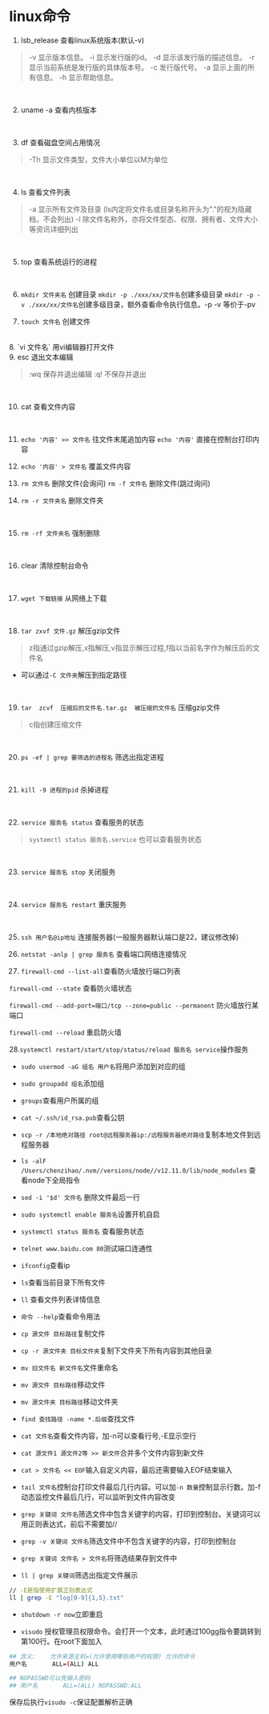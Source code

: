 # linux命令

1. lsb_release 查看linux系统版本(默认-v)

> -v 显示版本信息。
-i 显示发行版的id。
-d 显示该发行版的描述信息。
-r 显示当前系统是发行版的具体版本号。
-c 发行版代号。
-a 显示上面的所有信息。
-h 显示帮助信息。

<br/>

2. uname -a 查看内核版本
<br/>

3. df 查看磁盘空间占用情况

> -Th 显示文件类型，文件大小单位以M为单位

<br/>

4. ls 查看文件列表

> -a 显示所有文件及目录 (ls内定将文件名或目录名称开头为"."的视为隐藏档，不会列出)
-l 除文件名称外，亦将文件型态、权限、拥有者、文件大小等资讯详细列出

<br/>

5. top 查看系统运行的进程
<br/>

6. `mkdir 文件夹名` 创建目录
`mkdir -p ./xxx/xx/文件名`创建多级目录
`mkdir -p -v ./xxx/xx/文件名`创建多级目录，额外查看命令执行信息。-p -v 等价于-pv

7. `touch 文件名` 创建文件
<br/>
8. `vi 文件名` 用vi编辑器打开文件
<br/>
9. esc 退出文本编辑

> :wq 保存并退出编辑
:q! 不保存并退出

<br/>

10. cat 查看文件内容
<br/>

11. `echo '内容' >> 文件名`  往文件末尾追加内容
`echo '内容'` 直接在控制台打印内容

12. `echo '内容' > 文件名`  覆盖文件内容

13. `rm 文件名` 删除文件(会询问)
`rm -f 文件名` 删除文件(跳过询问)

14. `rm -r 文件夹名` 删除文件夹
<br/>

15. `rm -rf 文件夹名` 强制删除
<br/>

16. clear 清除控制台命令
<br/>

17. `wget 下载链接` 从网络上下载
<br/>

18. `tar zxvf 文件.gz` 解压gzip文件

> z指通过gzip解压,x指解压,v指显示解压过程,f指以当前名字作为解压后的文件名

* 可以通过`-C 文件夹`解压到指定路径

<br/>

19. `tar  zcvf  压缩后的文件名.tar.gz  被压缩的文件名` 压缩gzip文件

> c指创建压缩文件

<br/>

20. `ps -ef | grep 要筛选的进程名` 筛选出指定进程
<br/>

21. `kill -9 进程的pid` 杀掉进程
<br/>

22. `service 服务名 status` 查看服务的状态

> `systemctl status 服务名.service` 也可以查看服务状态
<br/>

23. `service 服务名 stop` 关闭服务
<br/>

24. `service 服务名 restart` 重庆服务
<br/>

25. `ssh 用户名@ip地址` 连接服务器(一般服务器默认端口是22，建议修改掉)

26. `netstat -anlp | grep 服务名` 查看端口网络连接情况

27. `firewall-cmd --list-all`查看防火墙放行端口列表

`firewall-cmd --state` 查看防火墙状态

`firewall-cmd --add-port=端口/tcp --zone=public --permanent` 防火墙放行某端口

`firewall-cmd --reload` 重启防火墙

28.`systemctl restart/start/stop/status/reload 服务名 service`操作服务

* `sudo usermod -aG 组名 用户名`将用户添加到对应的组
* `sudo groupadd 组名`添加组
* `groups`查看用户所属的组
* `cat ~/.ssh/id_rsa.pub`查看公钥

* `scp -r /本地绝对路径 root@远程服务器ip:/远程服务器绝对路径`复制本地文件到远程服务器

* `ls -alF /Users/chenzihao/.nvm//versions/node//v12.11.0/lib/node_modules` 查看node下全局指令

* `sed -i '$d' 文件名` 删除文件最后一行

* `sudo systemctl enable 服务名`设置开机自启

* `systemctl status 服务名` 查看服务状态

* `telnet www.baidu.com 80`测试端口连通性

* `ifconfig`查看ip

* `ls`查看当前目录下所有文件

* `ll` 查看文件列表详情信息

* `命令 --help`查看命令用法

* `cp 源文件 目标路径`复制文件

* `cp -r 源文件夹 目标文件夹`复制下文件夹下所有内容到其他目录

* `mv 旧文件名 新文件名`文件重命名

* `mv 源文件 目标路径`移动文件

* `mv 源文件夹 目标路径`移动文件夹

* `find 查找路径 -name *.后缀`查找文件

* `cat 文件名`查看文件内容，加-n可以查看行号,-E显示空行
* `cat 源文件1 源文件2等 >> 新文件`合并多个文件内容到新文件

* `cat > 文件名 << EOF`输入自定义内容，最后还需要输入EOF结束输入

* `tail 文件名`控制台打印文件最后几行内容。可以加`-n 数量`控制显示行数。加-f动态监控文件最后几行，可以监听到文件内容改变

* `grep 关键词 文件名`筛选文件中包含关键字的内容，打印到控制台。关键词可以用正则表达式，前后不需要加//
* `grep -v 关键词 文件名`筛选文件中不包含关键字的内容，打印到控制台
* `grep 关键词 文件名 > 文件名`将筛选结果存到文件中

* `ll | grep 关键词`筛选出指定文件展示

```bash
// -E是指使用扩展正则表达式
ll | grep -E "log[0-9]{1,5}.txt"
```

* `shutdown -r now`立即重启

* `visudo` 授权管理员权限命令。会打开一个文本，此时通过100gg指令要跳转到第100行。在root下面加入

```bash
## 含义:    允许来源主机=(允许使用哪些用户的权限) 允许的命令
用户名       ALL=(ALL) ALL

## NOPASSWD可以免输入密码
## 用户名       ALL=(ALL) NOPASSWD:ALL
```

保存后执行`visudo -c`保证配置解析正确
